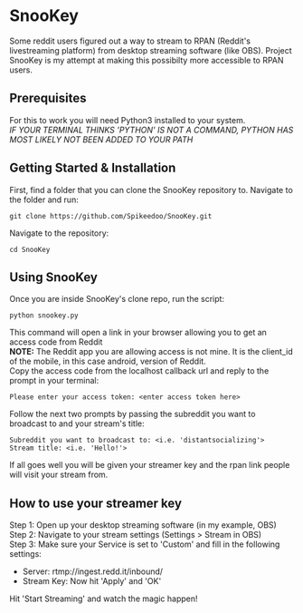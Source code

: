 # SnooKey
Some reddit users figured out a way to stream to RPAN (Reddit's livestreaming platform) from desktop streaming software 
(like OBS).  Project SnooKey is my attempt at making this possibilty more accessible to RPAN users.

## Prerequisites
For this to work you will need Python3 installed to your system.      
*IF YOUR TERMINAL THINKS 'PYTHON' IS NOT A COMMAND, PYTHON HAS MOST LIKELY NOT BEEN ADDED TO YOUR PATH*

## Getting Started & Installation
First, find a folder that you can clone the SnooKey repository to.  Navigate to the folder and run:
```
git clone https://github.com/Spikeedoo/SnooKey.git
```
Navigate to the repository:
```
cd SnooKey
```

## Using SnooKey
Once you are inside SnooKey's clone repo, run the script:
```
python snookey.py
```
This command will open a link in your browser allowing you to get an access code from Reddit    
**NOTE:** The Reddit app you are allowing access is not mine.  It is the client_id of the mobile, in this case android, version of Reddit.    
Copy the access code from the localhost callback url and reply to the prompt in your terminal:
```
Please enter your access token: <enter access token here>
```
Follow the next two prompts by passing the subreddit you want to broadcast to and your stream's title:
```
Subreddit you want to broadcast to: <i.e. 'distantsocializing'>
Stream title: <i.e. 'Hello!'>
```
If all goes well you will be given your streamer key and the rpan link people will visit your stream from.

## How to use your streamer key
Step 1: Open up your desktop streaming software (in my example, OBS)    
Step 2: Navigate to your stream settings (Settings > Stream in OBS)   
Step 3: Make sure your Service is set to 'Custom' and fill in the following settings:
- Server: rtmp://ingest.redd.it/inbound/
- Stream Key: <your stream key>
Now hit 'Apply' and 'OK'

Hit 'Start Streaming' and watch the magic happen!
